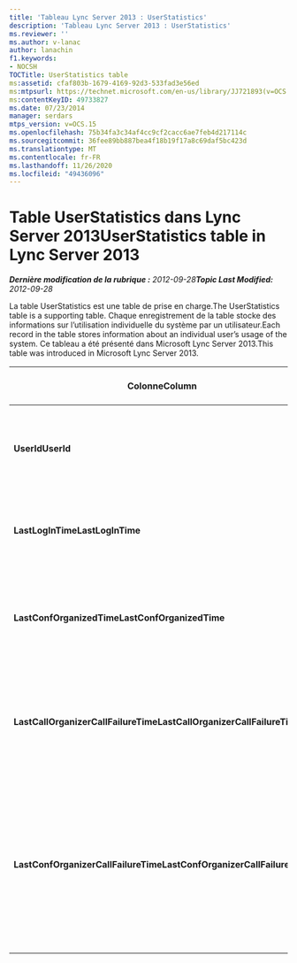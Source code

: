 ```yaml
---
title: 'Tableau Lync Server 2013 : UserStatistics'
description: 'Tableau Lync Server 2013 : UserStatistics'
ms.reviewer: ''
ms.author: v-lanac
author: lanachin
f1.keywords:
- NOCSH
TOCTitle: UserStatistics table
ms:assetid: cfaf803b-1679-4169-92d3-533fad3e56ed
ms:mtpsurl: https://technet.microsoft.com/en-us/library/JJ721893(v=OCS.15)
ms:contentKeyID: 49733827
ms.date: 07/23/2014
manager: serdars
mtps_version: v=OCS.15
ms.openlocfilehash: 75b34fa3c34af4cc9cf2cacc6ae7feb4d217114c
ms.sourcegitcommit: 36fee89bb887bea4f18b19f17a8c69daf5bc423d
ms.translationtype: MT
ms.contentlocale: fr-FR
ms.lasthandoff: 11/26/2020
ms.locfileid: "49436096"
---
```

# <a name="userstatistics-table-in-lync-server-2013"></a><span data-ttu-id="8d6e0-103">Table UserStatistics dans Lync Server 2013</span><span class="sxs-lookup"><span data-stu-id="8d6e0-103">UserStatistics table in Lync Server 2013</span></span>

<div data-xmlns="http://www.w3.org/1999/xhtml">

<div class="topic" data-xmlns="http://www.w3.org/1999/xhtml" data-msxsl="urn:schemas-microsoft-com:xslt" data-cs="https://msdn.microsoft.com/">

<div data-asp="https://msdn2.microsoft.com/asp">



</div>

<div id="mainSection">

<div id="mainBody"><span data-ttu-id="8d6e0-104">

<span> </span></span><span class="sxs-lookup"><span data-stu-id="8d6e0-104">

<span> </span></span></span>

<span data-ttu-id="8d6e0-105">_**Dernière modification de la rubrique :** 2012-09-28_</span><span class="sxs-lookup"><span data-stu-id="8d6e0-105">_**Topic Last Modified:** 2012-09-28_</span></span>

<span data-ttu-id="8d6e0-106">La table UserStatistics est une table de prise en charge.</span><span class="sxs-lookup"><span data-stu-id="8d6e0-106">The UserStatistics table is a supporting table.</span></span> <span data-ttu-id="8d6e0-107">Chaque enregistrement de la table stocke des informations sur l’utilisation individuelle du système par un utilisateur.</span><span class="sxs-lookup"><span data-stu-id="8d6e0-107">Each record in the table stores information about an individual user’s usage of the system.</span></span> <span data-ttu-id="8d6e0-108">Ce tableau a été présenté dans Microsoft Lync Server 2013.</span><span class="sxs-lookup"><span data-stu-id="8d6e0-108">This table was introduced in Microsoft Lync Server 2013.</span></span>


<table>
<colgroup>
<col style="width: 25%" />
<col style="width: 25%" />
<col style="width: 25%" />
<col style="width: 25%" />
</colgroup>
<thead>
<tr class="header">
<th><span data-ttu-id="8d6e0-109">Colonne</span><span class="sxs-lookup"><span data-stu-id="8d6e0-109">Column</span></span></th>
<th><span data-ttu-id="8d6e0-110">Type de données</span><span class="sxs-lookup"><span data-stu-id="8d6e0-110">Data Type</span></span></th>
<th><span data-ttu-id="8d6e0-111">Clé/Index</span><span class="sxs-lookup"><span data-stu-id="8d6e0-111">Key/Index</span></span></th>
<th><span data-ttu-id="8d6e0-112">Détails</span><span class="sxs-lookup"><span data-stu-id="8d6e0-112">Details</span></span></th>
</tr>
</thead>
<tbody>
<tr class="odd">
<td><p><span data-ttu-id="8d6e0-113"><strong>UserId</strong></span><span class="sxs-lookup"><span data-stu-id="8d6e0-113"><strong>UserId</strong></span></span></p></td>
<td><p><span data-ttu-id="8d6e0-114">int</span><span class="sxs-lookup"><span data-stu-id="8d6e0-114">int</span></span></p></td>
<td><p><span data-ttu-id="8d6e0-115">Principal</span><span class="sxs-lookup"><span data-stu-id="8d6e0-115">Primary</span></span></p></td>
<td><p><span data-ttu-id="8d6e0-116">Numéro unique identifiant cet utilisateur.</span><span class="sxs-lookup"><span data-stu-id="8d6e0-116">Unique number identifying this user.</span></span></p></td>
</tr>
<tr class="even">
<td><p><span data-ttu-id="8d6e0-117"><strong>LastLogInTime</strong></span><span class="sxs-lookup"><span data-stu-id="8d6e0-117"><strong>LastLogInTime</strong></span></span></p></td>
<td><p><span data-ttu-id="8d6e0-118">DateHeure</span><span class="sxs-lookup"><span data-stu-id="8d6e0-118">datetime</span></span></p></td>
<td></td>
<td><p><span data-ttu-id="8d6e0-119">Dernière connexion de l’utilisateur.</span><span class="sxs-lookup"><span data-stu-id="8d6e0-119">Last time the user logged in.</span></span></p></td>
</tr>
<tr class="odd">
<td><p><span data-ttu-id="8d6e0-120"><strong>LastConfOrganizedTime</strong></span><span class="sxs-lookup"><span data-stu-id="8d6e0-120"><strong>LastConfOrganizedTime</strong></span></span></p></td>
<td><p><span data-ttu-id="8d6e0-121">DateHeure</span><span class="sxs-lookup"><span data-stu-id="8d6e0-121">datetime</span></span></p></td>
<td></td>
<td><p><span data-ttu-id="8d6e0-122">Dernière organisation d’une conférence.</span><span class="sxs-lookup"><span data-stu-id="8d6e0-122">Last time the user organized a conference.</span></span></p></td>
</tr>
<tr class="even">
<td><p><span data-ttu-id="8d6e0-123"><strong>LastCallOrganizerCallFailureTime</strong></span><span class="sxs-lookup"><span data-stu-id="8d6e0-123"><strong>LastCallOrganizerCallFailureTime</strong></span></span></p></td>
<td><p><span data-ttu-id="8d6e0-124">DateHeure</span><span class="sxs-lookup"><span data-stu-id="8d6e0-124">datetime</span></span></p></td>
<td></td>
<td><p><span data-ttu-id="8d6e0-125">Dernière fois que l’utilisateur a rencontré un échec de l’appel.</span><span class="sxs-lookup"><span data-stu-id="8d6e0-125">Last time the user experienced a call failure.</span></span></p></td>
</tr>
<tr class="odd">
<td><p><span data-ttu-id="8d6e0-126"><strong>LastConfOrganizerCallFailureTime</strong></span><span class="sxs-lookup"><span data-stu-id="8d6e0-126"><strong>LastConfOrganizerCallFailureTime</strong></span></span></p></td>
<td><p><span data-ttu-id="8d6e0-127">DateHeure</span><span class="sxs-lookup"><span data-stu-id="8d6e0-127">datetime</span></span></p></td>
<td></td>
<td><p><span data-ttu-id="8d6e0-128">Dernière fois que l’utilisateur a rencontré un appel d’organisateur en tant qu’organisateur de la Conférence.</span><span class="sxs-lookup"><span data-stu-id="8d6e0-128">Last time the user experienced a call failure as a conference organizer.</span></span></p></td>
</tr>
</tbody>
</table><span data-ttu-id="8d6e0-129">


</div>

<span> </span>

</div>

</div>

</span><span class="sxs-lookup"><span data-stu-id="8d6e0-129">


</div>

<span> </span>

</div>

</div>

</span></span></div>

